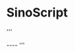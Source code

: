 # SinoScript
'''
<link rel="stylesheet" href="https://sinoscript.org/alpha/sinoscript.css" />
----<script defer src="https://sinoscript.org/alpha/sinoscript.js"></script>
'''
